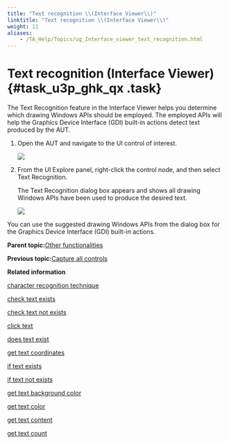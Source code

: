 ```yaml
--- 
title: "Text recognition \\(Interface Viewer\\)"
linktitle: "Text recognition \\(Interface Viewer\\)"
weight: 11
aliases: 
    - /TA_Help/Topics/ug_Interface_viewer_text_recognition.html
---
```

# Text recognition \(Interface Viewer\) {#task_u3p_ghk_qx .task}

The Text Recognition feature in the Interface Viewer helps you determine which drawing Windows APIs should be employed. The employed APIs will help the Graphics Device Interface \(GDI\) built-in actions detect text produced by the AUT.

1.  Open the AUT and navigate to the UI control of interest.

    ![](../Images/viewer_drawing_functions.png)

2.  From the UI Explore panel, right-click the control node, and then select Text Recognition.

    The Text Recognition dialog box appears and shows all drawing Windows APIs have been used to produce the desired text.

    ![](../Images/Text_recognition_dlg.png)


You can use the suggested drawing Windows APIs from the dialog box for the Graphics Device Interface \(GDI\) built-in actions.

**Parent topic:**[Other functionalities](../../TA_Help/Topics/Interface_def_Viewer_other_functionalities.html)

**Previous topic:**[Capture all controls](../../TA_Help/Topics/ug_Interface_def_Viewer_capture_all_controls.html)

**Related information**  


[character recognition technique](../../TA_Automation/Topics/bis_character_recognition_technique.html)

[check text exists](../../TA_Automation/Topics/bia_check_text_exists.html)

[check text not exists](../../TA_Automation/Topics/bia_check_text_not_exists.html)

[click text](../../TA_Automation/Topics/bia_click_text.html)

[does text exist](../../TA_Automation/Topics/bia_does_text_exist.html)

[get text coordinates](../../TA_Automation/Topics/bia_get_text_coordinates.html)

[if text exists](../../TA_Automation/Topics/bia_if_text_exists.html)

[if text not exists](../../TA_Automation/Topics/bia_if_text_not_exists.html)

[get text background color](../../TA_Automation/Topics/bia_get_text_background_color.html)

[get text color](../../TA_Automation/Topics/bia_get_text_color.html)

[get text content](../../TA_Automation/Topics/bia_get_text_content.html)

[get text count](../../TA_Automation/Topics/bia_get_text_count.html)


